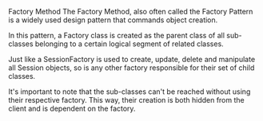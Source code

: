 Factory Method
The Factory Method, also often called the Factory Pattern is a widely used design pattern that commands object creation.

In this pattern, a Factory class is created as the parent class of all sub-classes belonging to a certain logical segment of related classes.

Just like a SessionFactory is used to create, update, delete and manipulate all Session objects, so is any other factory responsible for their set of child classes.

It's important to note that the sub-classes can't be reached without using their respective factory. This way, their creation is both hidden from the client and is dependent on the factory.
